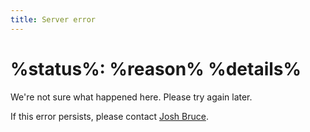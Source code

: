 ```yaml
---
title: Server error
---
```


# %status%: %reason% %details%

We're not sure what happened here. Please try again later.

If this error persists, please contact [Josh Bruce](https://github.com/joshbruce).
